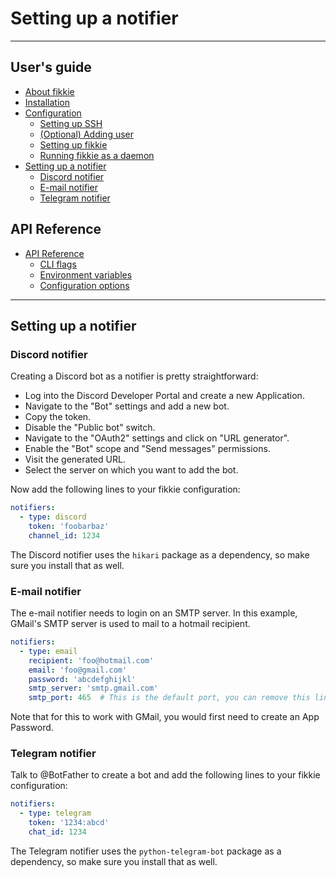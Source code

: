 # Setting up a notifier

* * *

## User's guide

* [About fikkie](./index)
* [Installation](./installation)
* [Configuration](./configuration)
  * [Setting up SSH](./configuration#setting-up-ssh)
  * [(Optional) Adding user](./configuration#adding-user)
  * [Setting up fikkie](./configuration#setting-up-fikkie)
  * [Running fikkie as a daemon](./configuration#running-fikkie-as-a-daemon)
* [Setting up a notifier](#)
  * [Discord notifier](#discord-notifier)
  * [E-mail notifier](#e-mail-notifier)
  * [Telegram notifier](#telegram-notifier)


## API Reference

* [API Reference](./api)
  * [CLI flags](./api#cli-flags)
  * [Environment variables](./api#environment-variables)
  * [Configuration options](./api#configuration-options)


* * *

## Setting up a notifier

### Discord notifier

Creating a Discord bot as a notifier is pretty straightforward:

* Log into the Discord Developer Portal and create a new Application.
* Navigate to the "Bot" settings and add a new bot.
* Copy the token.
* Disable the "Public bot" switch.
* Navigate to the "OAuth2" settings and click on "URL generator".
* Enable the "Bot" scope and "Send messages" permissions.
* Visit the generated URL.
* Select the server on which you want to add the bot.

Now add the following lines to your fikkie configuration:

```yaml
notifiers:
  - type: discord
    token: 'foobarbaz'
    channel_id: 1234
```

The Discord notifier uses the `hikari` package as a dependency, so make sure you install
that as well.

### E-mail notifier

The e-mail notifier needs to login on an SMTP server. In this example, GMail's SMTP
server is used to mail to a hotmail recipient.

```yaml
notifiers:
  - type: email
    recipient: 'foo@hotmail.com'
    email: 'foo@gmail.com'
    password: 'abcdefghijkl'
    smtp_server: 'smtp.gmail.com'
    smtp_port: 465  # This is the default port, you can remove this line
```

Note that for this to work with GMail, you would first need to create an App Password.

### Telegram notifier

Talk to @BotFather to create a bot and add the following lines to your fikkie
configuration:

```yaml
notifiers:
  - type: telegram
    token: '1234:abcd'
    chat_id: 1234
```

The Telegram notifier uses the `python-telegram-bot` package as a dependency,
so make sure you install that as well.
